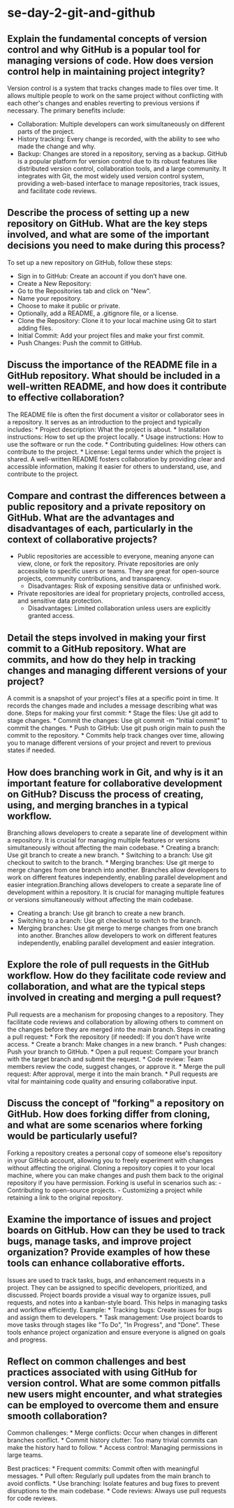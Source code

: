 # se-day-2-git-and-github
## Explain the fundamental concepts of version control and why GitHub is a popular tool for managing versions of code. How does version control help in maintaining project integrity?
  Version control is a system that tracks changes made to files over time. It allows multiple people to work on the same project without conflicting with each other's changes and enables reverting to previous versions if necessary. The primary benefits include:
  * Collaboration: Multiple developers can work simultaneously on different parts of the project.
  * History tracking: Every change is recorded, with the ability to see who made the change and why.
  * Backup: Changes are stored in a repository, serving as a backup.
  GitHub is a popular platform for version control due to its robust features like distributed version control, collaboration tools, and a large community. It integrates with Git, the most widely used version control system, providing a web-based interface to manage repositories, track issues, and facilitate code reviews.

## Describe the process of setting up a new repository on GitHub. What are the key steps involved, and what are some of the important decisions you need to make during this process?
To set up a new repository on GitHub, follow these steps:
  * Sign in to GitHub: Create an account if you don’t have one.
  * Create a New Repository:
  * Go to the Repositories tab and click on "New".
  * Name your repository.
  * Choose to make it public or private.
  * Optionally, add a README, a .gitignore file, or a license.
  * Clone the Repository: Clone it to your local machine using Git to start adding files.
  * Initial Commit: Add your project files and make your first commit.
  * Push Changes: Push the commit to GitHub.

## Discuss the importance of the README file in a GitHub repository. What should be included in a well-written README, and how does it contribute to effective collaboration?
  The README file is often the first document a visitor or collaborator sees in a repository. It serves as an introduction to the project and typically includes:
    * Project description: What the project is about.
    * Installation instructions: How to set up the project locally.
    * Usage instructions: How to use the software or run the code.
    * Contributing guidelines: How others can contribute to the project.
    * License: Legal terms under which the project is shared.
  A well-written README fosters collaboration by providing clear and accessible information, making it easier for others to understand, use, and contribute to the project.

## Compare and contrast the differences between a public repository and a private repository on GitHub. What are the advantages and disadvantages of each, particularly in the context of collaborative projects?
  - Public repositories are accessible to everyone, meaning anyone can view, clone, or fork the repository. Private repositories are only accessible to specific users or teams. They are great for open-source projects, community contributions, and transparency.
    * Disadvantages: Risk of exposing sensitive data or unfinished work.
  - Private repositories are ideal for proprietary projects, controlled access, and sensitive data protection.
    * Disadvantages: Limited collaboration unless users are explicitly granted access.

## Detail the steps involved in making your first commit to a GitHub repository. What are commits, and how do they help in tracking changes and managing different versions of your project?
  A commit is a snapshot of your project's files at a specific point in time. It records the changes made and includes a message describing what was done.
  Steps for making your first commit:
    * Stage the files: Use git add <file> to stage changes.
    * Commit the changes: Use git commit -m "Initial commit" to commit the changes.
    * Push to GitHub: Use git push origin main to push the commit to the repository.
    * Commits help track changes over time, allowing you to manage different versions of your project and revert to previous states if needed.

## How does branching work in Git, and why is it an important feature for collaborative development on GitHub? Discuss the process of creating, using, and merging branches in a typical workflow.
  Branching allows developers to create a separate line of development within a repository. It is crucial for managing multiple features or versions simultaneously without affecting the main codebase.
    * Creating a branch: Use git branch <branch-name> to create a new branch.
    * Switching to a branch: Use git checkout <branch-name> to switch to the branch.
    * Merging branches: Use git merge <branch-name> to merge changes from one branch into another.
  Branches allow developers to work on different features independently, enabling parallel development and easier integration.Branching allows developers to create a separate line of development within a repository. It is crucial for managing multiple features or versions simultaneously without affecting the main codebase.
  * Creating a branch: Use git branch <branch-name> to create a new branch.
  * Switching to a branch: Use git checkout <branch-name> to switch to the branch.
  * Merging branches: Use git merge <branch-name> to merge changes from one branch into another.
  Branches allow developers to work on different features independently, enabling parallel development and easier integration.

## Explore the role of pull requests in the GitHub workflow. How do they facilitate code review and collaboration, and what are the typical steps involved in creating and merging a pull request?
  Pull requests are a mechanism for proposing changes to a repository. They facilitate code reviews and collaboration by allowing others to comment on the changes before they are merged into the main branch.
  Steps in creating a pull request:
    * Fork the repository (if needed): If you don’t have write access.
    * Create a branch: Make changes in a new branch.
    * Push changes: Push your branch to GitHub.
    * Open a pull request: Compare your branch with the target branch and submit the request.
    * Code review: Team members review the code, suggest changes, or approve it.
    * Merge the pull request: After approval, merge it into the main branch.
    * Pull requests are vital for maintaining code quality and ensuring collaborative input.

## Discuss the concept of "forking" a repository on GitHub. How does forking differ from cloning, and what are some scenarios where forking would be particularly useful?
  Forking a repository creates a personal copy of someone else's repository in your GitHub account, allowing you to freely experiment with changes without affecting the original.
  Cloning a repository copies it to your local machine, where you can make changes and push them back to the original repository if you have permission.
  Forking is useful in scenarios such as:
    - Contributing to open-source projects.
    - Customizing a project while retaining a link to the original repository.

## Examine the importance of issues and project boards on GitHub. How can they be used to track bugs, manage tasks, and improve project organization? Provide examples of how these tools can enhance collaborative efforts.
  Issues are used to track tasks, bugs, and enhancement requests in a project. They can be assigned to specific developers, prioritized, and discussed.
  Project boards provide a visual way to organize issues, pull requests, and notes into a kanban-style board. This helps in managing tasks and workflow efficiently.
  Example:
    * Tracking bugs: Create issues for bugs and assign them to developers.
    * Task management: Use project boards to move tasks through stages like "To Do", "In Progress", and "Done".
  These tools enhance project organization and ensure everyone is aligned on goals and progress.

## Reflect on common challenges and best practices associated with using GitHub for version control. What are some common pitfalls new users might encounter, and what strategies can be employed to overcome them and ensure smooth collaboration?
  Common challenges:
    * Merge conflicts: Occur when changes in different branches conflict.
    * Commit history clutter: Too many trivial commits can make the history hard to follow.
    * Access control: Managing permissions in large teams.
    
  Best practices:
    * Frequent commits: Commit often with meaningful messages.
    * Pull often: Regularly pull updates from the main branch to avoid conflicts.
    * Use branching: Isolate features and bug fixes to prevent disruptions to the main codebase.
    * Code reviews: Always use pull requests for code reviews.
